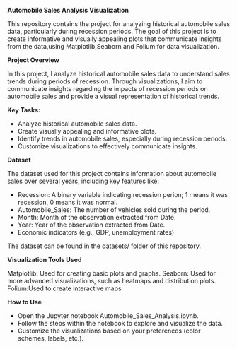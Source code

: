 **Automobile Sales Analysis Visualization**

This repository contains the project for analyzing historical automobile sales data, particularly during recession periods. The goal of this project is to create informative and visually appealing plots 
that communicate insights from the data,using Matplotlib,Seaborn and Folium  for data visualization.

**Project Overview**

In this project, I analyze historical automobile sales data to understand sales trends during periods of recession. Through visualizations, I aim to communicate insights regarding the impacts of recession periods 
on automobile sales and provide a visual representation of historical trends.

**Key Tasks:**
- Analyze historical automobile sales data.
- Create visually appealing and informative plots.
- Identify trends in automobile sales, especially during recession periods.
- Customize visualizations to effectively communicate insights.
  
**Dataset**

The dataset used for this project contains information about automobile sales over several years, including key features like:

- Recession: A binary variable indicating recession perion; 1 means it was recession, 0 means it was normal.
- Automobile_Sales: The number of vehicles sold during the period.
- Month: Month of the observation extracted from Date.
- Year: Year of the observation extracted from Date.
- Economic indicators (e.g., GDP, unemployment rates)

The dataset can be found in the datasets/ folder of this repository.


**Visualization Tools Used**

Matplotlib: Used for creating basic plots and graphs.
Seaborn: Used for more advanced visualizations, such as heatmaps and distribution plots.
Folium:Used to create interactive maps

**How to Use**
- Open the Jupyter notebook Automobile_Sales_Analysis.ipynb.
- Follow the steps within the notebook to explore and visualize the data.
- Customize the visualizations based on your preferences (color schemes, labels, etc.).

